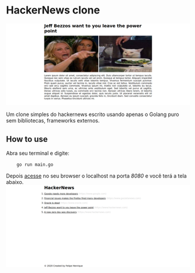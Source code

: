 # HackerNews clone 
![details page](doc/assets/details.png)

Um clone simples do hackernews escrito usando apenas o Golang puro sem bibliotecas,
frameworks externos.

## How to use 

Abra seu terminal e digite:

```bash
    go run main.go
```

Depois [acesse](http://localhost:8080/) no seu browser o localhost na porta *8080* e você terá a tela abaixo.
![Home page](doc/assets/home.png)
